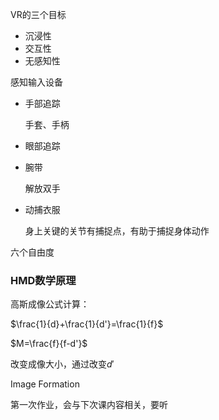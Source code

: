 





VR的三个目标

- 沉浸性
- 交互性
- 无感知性



感知输入设备

- 手部追踪

  手套、手柄

- 眼部追踪

- 腕带

  解放双手

- 动捕衣服

  身上关键的关节有捕捉点，有助于捕捉身体动作

六个自由度



### HMD数学原理

高斯成像公式计算：

$\frac{1}{d}+\frac{1}{d'}=\frac{1}{f}$

$M=\frac{f}{f-d'}$

改变成像大小，通过改变$d'$

Image Formation



第一次作业，会与下次课内容相关，要听



